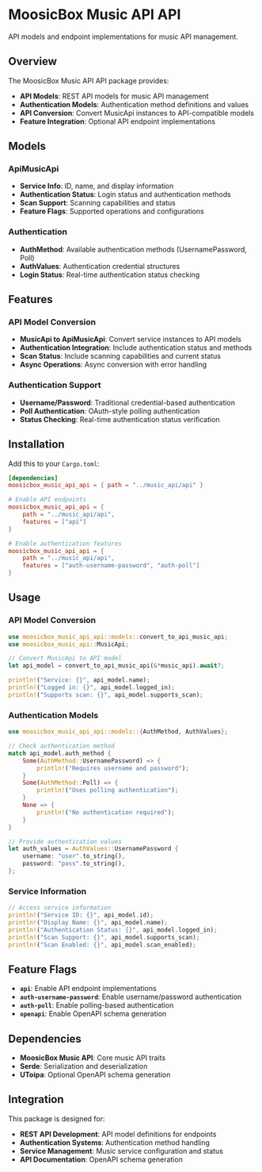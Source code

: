 # MoosicBox Music API API

API models and endpoint implementations for music API management.

## Overview

The MoosicBox Music API API package provides:

- **API Models**: REST API models for music API management
- **Authentication Models**: Authentication method definitions and values
- **API Conversion**: Convert MusicApi instances to API-compatible models
- **Feature Integration**: Optional API endpoint implementations

## Models

### ApiMusicApi
- **Service Info**: ID, name, and display information
- **Authentication Status**: Login status and authentication methods
- **Scan Support**: Scanning capabilities and status
- **Feature Flags**: Supported operations and configurations

### Authentication
- **AuthMethod**: Available authentication methods (UsernamePassword, Poll)
- **AuthValues**: Authentication credential structures
- **Login Status**: Real-time authentication status checking

## Features

### API Model Conversion
- **MusicApi to ApiMusicApi**: Convert service instances to API models
- **Authentication Integration**: Include authentication status and methods
- **Scan Status**: Include scanning capabilities and current status
- **Async Operations**: Async conversion with error handling

### Authentication Support
- **Username/Password**: Traditional credential-based authentication
- **Poll Authentication**: OAuth-style polling authentication
- **Status Checking**: Real-time authentication status verification

## Installation

Add this to your `Cargo.toml`:

```toml
[dependencies]
moosicbox_music_api_api = { path = "../music_api/api" }

# Enable API endpoints
moosicbox_music_api_api = {
    path = "../music_api/api",
    features = ["api"]
}

# Enable authentication features
moosicbox_music_api_api = {
    path = "../music_api/api",
    features = ["auth-username-password", "auth-poll"]
}
```

## Usage

### API Model Conversion

```rust
use moosicbox_music_api_api::models::convert_to_api_music_api;
use moosicbox_music_api::MusicApi;

// Convert MusicApi to API model
let api_model = convert_to_api_music_api(&*music_api).await?;

println!("Service: {}", api_model.name);
println!("Logged in: {}", api_model.logged_in);
println!("Supports scan: {}", api_model.supports_scan);
```

### Authentication Models

```rust
use moosicbox_music_api_api::models::{AuthMethod, AuthValues};

// Check authentication method
match api_model.auth_method {
    Some(AuthMethod::UsernamePassword) => {
        println!("Requires username and password");
    }
    Some(AuthMethod::Poll) => {
        println!("Uses polling authentication");
    }
    None => {
        println!("No authentication required");
    }
}

// Provide authentication values
let auth_values = AuthValues::UsernamePassword {
    username: "user".to_string(),
    password: "pass".to_string(),
};
```

### Service Information

```rust
// Access service information
println!("Service ID: {}", api_model.id);
println!("Display Name: {}", api_model.name);
println!("Authentication Status: {}", api_model.logged_in);
println!("Scan Support: {}", api_model.supports_scan);
println!("Scan Enabled: {}", api_model.scan_enabled);
```

## Feature Flags

- **`api`**: Enable API endpoint implementations
- **`auth-username-password`**: Enable username/password authentication
- **`auth-poll`**: Enable polling-based authentication
- **`openapi`**: Enable OpenAPI schema generation

## Dependencies

- **MoosicBox Music API**: Core music API traits
- **Serde**: Serialization and deserialization
- **UToipa**: Optional OpenAPI schema generation

## Integration

This package is designed for:
- **REST API Development**: API model definitions for endpoints
- **Authentication Systems**: Authentication method handling
- **Service Management**: Music service configuration and status
- **API Documentation**: OpenAPI schema generation
